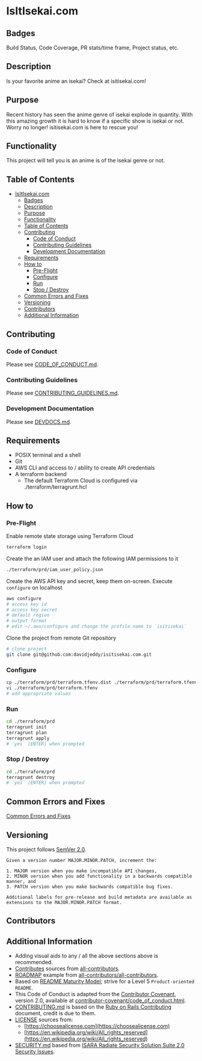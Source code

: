 # IsItIsekai.com

## Badges

Build Status, Code Coverage, PR stats/time frame, Project status, etc.

## Description

Is your favorite anime an isekai? Check at isitisekai.com!

## Purpose

Recent history has seen the anime genre of isekai explode in quantity. With this amazing growth it is hard to know if a specific show is isekai or not. Worry no longer! isitisekai.com is here to rescue you!

## Functionality

This project will tell you is an anime is of the isekai genre or not.

## Table of Contents

- [IsItIsekai.com](#isitisekaicom)
  - [Badges](#badges)
  - [Description](#description)
  - [Purpose](#purpose)
  - [Functionality](#functionality)
  - [Table of Contents](#table-of-contents)
  - [Contributing](#contributing)
    - [Code of Conduct](#code-of-conduct)
    - [Contributing Guidelines](#contributing-guidelines)
    - [Development Documentation](#development-documentation)
  - [Requirements](#requirements)
  - [How to](#how-to)
    - [Pre-Flight](#pre-flight)
    - [Configure](#configure)
    - [Run](#run)
    - [Stop / Destroy](#stop--destroy)
  - [Common Errors and Fixes](#common-errors-and-fixes)
  - [Versioning](#versioning)
  - [Contributors](#contributors)
  - [Additional Information](#additional-information)

## Contributing

### Code of Conduct

Please see [CODE_OF_CONDUCT.md](./CODE_OF_CONDUCT.md).

### Contributing Guidelines

Please see [CONTRIBUTING_GUIDELINES.md](./CONTRIBUTING_GUIDELINES.md).

### Development Documentation

Please see [DEVDOCS.md](./DEVDOCS.md).

## Requirements

- POSIX terminal and a shell
- Git
- AWS CLI and access to / ability to create API credentials
- A terraform backend
  - The default Terraform Cloud is configured via ./terraform/terragrunt.hcl

## How to

### Pre-Flight

Enable remote state storage using Terraform Cloud

```sh
terraform login
```

Create the an IAM user and attach the following IAM permissions to it

```sh
./terraform/prd/iam_user_policy.json
```

Create the AWS API key and secret, keep them on-screen. Execute `configure` on localhost

```sh
aws configure
# access key id
# access key secret
# default region
# output format
# edit ~/.aws/configure and change the profile name to `isitisekai`
```

Clone the project from remote Git repository

```sh
# clone project
git clone git@github.com:davidjeddy/isitisekai.com.git
```

### Configure

```sh
cp ./terraform/prd/terraform.tfenv.dist ./terraform/prd/terraform.tfenv
vi ./terraform/prd/terraform.tfenv
# add appropriate values
```

### Run

```sh
cd ./terraform/prd
terragrunt init
terragrunt plan
terragrunt apply
# `yes` [ENTER] when prompted
```

### Stop / Destroy

```sh
cd ./terraform/prd
terragrunt destroy
# `yes` [ENTER] when prompted
```

## Common Errors and Fixes

[Common Errors and Fixes](./COMMON_ERRORS_AND_FIXES.md)

## Versioning

This project follows [SemVer 2.0](https://semver.org/).

```quote
Given a version number MAJOR.MINOR.PATCH, increment the:

1. MAJOR version when you make incompatible API changes,
2. MINOR version when you add functionality in a backwards compatible manner, and
3. PATCH version when you make backwards compatible bug fixes.

Additional labels for pre-release and build metadata are available as extensions to the MAJOR.MINOR.PATCH format.
```

## Contributors

## Additional Information

- Adding visual aids to any / all the above sections above is recommended.
- [Contributes](##Contributors) sources from [all-contributors](https://github.com/all-contributors/all-contributors).
- [ROADMAP](./ROADMAP.md) example from [all-contributors/all-contributors](https://github.com/all-contributors/all-contributors/blob/master/MAINTAINERS.md).
- Based on [README Maturity Model](https://github.com/LappleApple/feedmereadmes/blob/master/README-maturity-model.md); strive for a Level 5 `Product-oriented README`.
- This Code of Conduct is adapted from the [Contributor Covenant](https://www.contributor-covenant.org), version 2.0, available at [contributor-covenant/code_of_conduct.html](https://www.contributor-covenant.org/version/2/0/code_of_conduct.html).
- [CONTRIBUTING.md](./CONTRIBUTING.md) is based on the [Ruby on Rails Contributing](https://github.com/rails/rails/blob/master/CONTRIBUTING.md) document, credit is due to them.
- [LICENSE](./LICENSE.md) sources from:
  - [https://choosealicense.com](https://choosealicense.com)
  - [https://en.wikipedia.org/wiki/All_rights_reserved](https://en.wikipedia.org/wiki/All_rights_reserved)
- [SECURITY.md](./SECURITY.md) based from [ISARA Radiate Security Solution Suite 2.0 Security Issues](https://github.com/isaracorp/Toolkit-Samples/edit/master/SECURITY.md).
